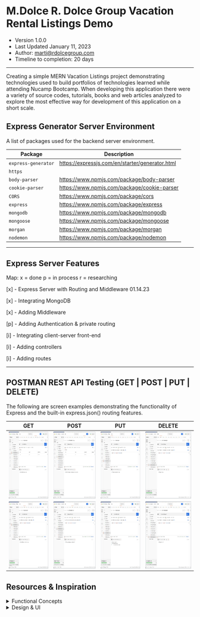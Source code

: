# M.Dolce R. Dolce Group Vacation Rental Listings Demo
- Version 1.0.0
- Last Updated January 11, 2023
- Author: marti@rdolcegroup.com
- Timeline to completion: 20 days
---
Creating a simple MERN Vacation Listings project demonstrating technologies used to build portfolios of technologies learned while attending Nucamp Bootcamp.
When developing this application there were a variety of source codes, tutorials, books and web articles analyzed to explore the most effective way for development of this application on a short scale.


## Express Generator Server Environment
A list of packages used for the backend server environment.


| Package             | Description                                     |
|---------------------|-------------------------------------------------|
| `express-generator` | https://expressjs.com/en/starter/generator.html |
| `https`             |                                                 |
| `body-parser`       | https://www.npmjs.com/package/body-parser       |
| `cookie-parser`     | https://www.npmjs.com/package/cookie-parser     |
| `CORS`              | https://www.npmjs.com/package/cors              |
| `express`           | https://www.npmjs.com/package/express           |
| `mongodb`           | https://www.npmjs.com/package/mongodb           |
| `mongoose`          | https://www.npmjs.com/package/mongoose          |
| `morgan`            | https://www.npmjs.com/package/morgan            |
| `nodemon`           | https://www.npmjs.com/package/nodemon           |


---
## Express Server Features
Map: x = done p = in process r = researching

[x] - Express Server with Routing and Middleware 01.14.23

[x] - Integrating MongoDB

[x] - Adding Middleware

[p] - Adding Authentication & private routing

[i] - Integrating client-server front-end

[i] - Adding controllers

[i] - Adding routes

---
## POSTMAN REST API Testing (GET | POST | PUT | DELETE)

The following are screen examples demonstrating the functionality of Express and the built-in express.json() routing features.


| GET                                                                        | POST                                                                       | PUT                                                                        | DELETE                                                                     |
|----------------------------------------------------------------------------|----------------------------------------------------------------------------|----------------------------------------------------------------------------|----------------------------------------------------------------------------|
| <img src="man/dev-assets/postman/postman-03.jpg" width="300" height="180"> | <img src="man/dev-assets/postman/postman-05.jpg" width="300" height="180"> | <img src="man/dev-assets/postman/postman-07.jpg" width="300" height="180"> | <img src="man/dev-assets/postman/postman-09.jpg" width="300" height="180"> |
| <img src="man/dev-assets/postman/postman-04.jpg" width="300" height="180"> | <img src="man/dev-assets/postman/postman-06.jpg" width="300" height="180"> | <img src="man/dev-assets/postman/postman-08.jpg" width="300" height="180"> | <img src="man/dev-assets/postman/postman-10.jpg" width="300" height="180"> | 


## Resources & Inspiration

<details>
 <summary>Functional Concepts</summary>


> React Navigation | https://reactnavigation.org/docs/getting-started/

> Gatsby plugin for react-native-web | https://www.gatsbyjs.com/plugins/gatsby-plugin-react-native-web/#gatsby-plugin-for-react-native-web

> Const vs Function | https://dev.to/ugglr/react-functional-components-const-vs-function-2kj9

> Logging in Express JS using winston and morgan | https://lioncoding.com/logging-in-express-js-using-winston-and-morgan/

> Postman | https://www.postman.com/downloads/
</details>

<details>
 <summary>Design & UI</summary>


> Material Design Icons | https://materialdesignicons.com/

> Adobe Express to create SVG | https://www.adobe.com/express/
</details>